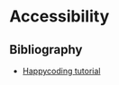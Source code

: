 # Accessibility

## Bibliography

* [Happycoding tutorial](https://happycoding.io/tutorials/html/accessibility)
